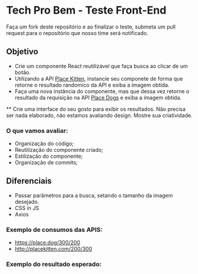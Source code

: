 # Tech Pro Bem - Teste Front-End

Faça um fork deste repositório e ao finalizar o teste, submeta um pull request para o repositório que nosso time será notificado.

## Objetivo
- Crie um componente React reutilizável que faça busca ao clicar de um botão.
- Utilizando a API [Place Kitten](https://placekitten.com/), instancie seu componete de forma que retorne o resultado randomico da API e exiba a imagem obtida.
- Faça uma nova instância do componente, mas que dessa vez retorne o resultado da requisição na API [Place Dogs](https://place.dog/) e exiba a imagem obtida.

** Crie uma interface do seu gosto para exibir os resultados. Não precisa ser nada elaborado, não estamos avaliando design. Mostre sua criatividade. 

### O que vamos avaliar:
- Organização do código;
- Reutilização do componente criado;
- Estilização do componente;
- Organização de commits;

## Diferenciais
- Passar parâmetros para a busca, setando o tamanho da imagem desejado.
- CSS in JS
- Axios

### Exemplo de consumos das APIS:
- https://place.dog/300/200
- http://placekitten.com/200/300

### Exemplo do resultado esperado: